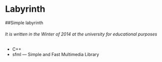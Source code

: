 # Labyrinth

##Simple labyrinth

###### It is written in the Winter of 2014 at the university for educational purposes

- C++
- sfml — Simple and Fast Multimedia Library
